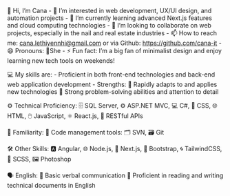 👋 Hi, I’m Cana
    - 👀 I’m interested in web development, UX/UI design, and automation projects
    - 🌱 I’m currently learning advanced Next.js features and cloud computing technologies
    - 💞️ I’m looking to collaborate on web projects, especially in the nail and real estate industries
    - 📫 How to reach me: cana.lethiyennhi@gmail.com or via Github: https://github.com/cana-it
    - 😄 Pronouns: She
    - ⚡ Fun fact: I’m a big fan of minimalist design and enjoy learning new tech tools on weekends!

💻 My skills are:
    - Proficient in both front-end technologies and back-end web application development
    - Strengths:
      🚀 Rapidly adapts to and applies new technologies
      🧠 Strong problem-solving abilities and attention to detail

⚙️ Technical Proficiency:
    🗄️ SQL Server, ⚙️ ASP.NET MVC, 💻 C#, 🎨 CSS, 🌐 HTML, 🖱️ JavaScript, ⚛️ React.js, 🔗 RESTful APIs

🔧 Familiarity:
    📂 Code management tools: 🗂️ SVN, 🗃️ Git

🛠️ Other Skills:
    🅰️ Angular, 🌐 Node.js, 🚀 Next.js, 🎨 Bootstrap, 🌀 TailwindCSS, 🎨 SCSS, 🖼️ Photoshop

🗣️ English:
    💬 Basic verbal communication
    📖 Proficient in reading and writing technical documents in English
